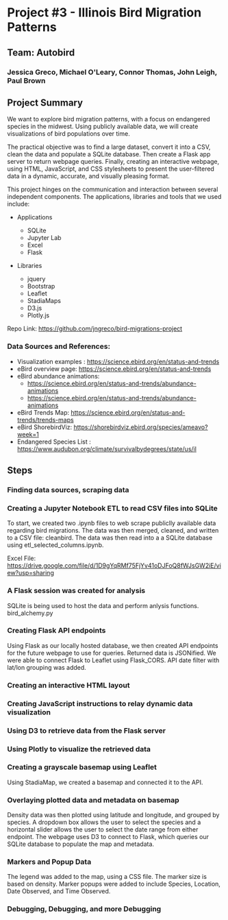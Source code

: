 # Project #3 - Illinois Bird Migration Patterns

## Team: Autobird
### Jessica Greco, Michael O'Leary, Connor Thomas, John Leigh, Paul Brown

## Project Summary
We want to explore bird migration patterns, with a focus on endangered species in the midwest. Using publicly available data, we will create visualizations of bird populations over time.

The practical objective was to find a large dataset, convert it into a CSV, clean the data and populate a SQLite database. Then create a Flask app server to return webpage queries. Finally, creating an interactive webpage, using HTML, JavaScript, and CSS stylesheets to present the user-filtered data in a dynamic, accurate, and visually pleasing format.

This project hinges on the communication and interaction between several independent components. The applications, libraries and tools that we used include:
- Applications
  - SQLite
  - Jupyter Lab
  - Excel
  - Flask

- Libraries
  - jquery
  - Bootstrap
  - Leaflet
  - StadiaMaps
  - D3.js
  - Plotly.js


Repo Link: https://github.com/jngreco/bird-migrations-project 

### Data Sources and References:
- Visualization examples : https://science.ebird.org/en/status-and-trends 
- eBird overview page: https://science.ebird.org/en/status-and-trends
- eBird abundance animations: 
  - https://science.ebird.org/en/status-and-trends/abundance-animations 
  - https://science.ebird.org/en/status-and-trends/abundance-animations 
- eBird Trends Map: https://science.ebird.org/en/status-and-trends/trends-maps
- eBird ShorebirdViz:  https://shorebirdviz.ebird.org/species/ameavo?week=1
- Endangered Species List : https://www.audubon.org/climate/survivalbydegrees/state/us/il 


## Steps
### Finding data sources, scraping data
### Creating a Jupyter Notebook ETL to read CSV files into SQLite
To start, we created two .ipynb files to web scrape publiclly available data regarding bird migrations. The data was then merged, cleaned, and written to a CSV file: cleanbird.  The data was then read into a a SQLite database using etl_selected_columns.ipynb.

Excel File: https://drive.google.com/file/d/1D9gYqRMf75FjYv41oDJFoQ8fWJsGW2iE/view?usp=sharing 

### A Flask session was created for analysis
SQLite is being used to host the data and perform anlysis functions. bird_alchemy.py 
### Creating Flask API endpoints
Using Flask as our locally hosted database, we then created API endpoints for the future webpage to use for queries. Returned data is JSONified. We were able to connect Flask to Leaflet using Flask_CORS.
API date filter with lat/lon grouping was added.
### Creating an interactive HTML layout 
### Creating JavaScript instructions to relay dynamic data visualization
### Using D3 to retrieve data from the Flask server
### Using Plotly to visualize the retrieved data
### Creating a grayscale basemap using Leaflet
Using StadiaMap, we created a basemap and connected it to the API.
### Overlaying plotted data and metadata on basemap 
Density data was then plotted using latitude and longitude, and grouped by species. A dropdown box allows the user to select the species and a horizontal slider allows the user to select the date range from either endpoint. The webpage uses D3 to connect to Flask, which queries our SQLite database to populate the map and metadata.
### Markers and Popup Data
The legend was added to the map, using a CSS file. The marker size is based on density. Marker popups were added to include Species, Location, Date Observed, and Time Observed. 
### Debugging, Debugging, and more Debugging
